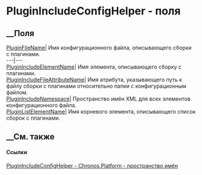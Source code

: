 # PluginIncludeConfigHelper - поля
##  __Поля
[PluginFileName](F_Chronos_Platform_PluginIncludeConfigHelper_PluginFileName.htm)|
Имя конфигурационного файла, описывающего сборки с плагинами.  
---|---  
[PluginIncludeElementName](F_Chronos_Platform_PluginIncludeConfigHelper_PluginIncludeElementName.htm)|
Имя элемента, описывающего сборку с плагинами.  
[PluginIncludeFileAttributeName](F_Chronos_Platform_PluginIncludeConfigHelper_PluginIncludeFileAttributeName.htm)|
Имя атрибута, указывающего путь к файлу сборки с плагинами относительно папки
с конфигурационным файлом.  
[PluginIncludeNamespace](F_Chronos_Platform_PluginIncludeConfigHelper_PluginIncludeNamespace.htm)|
Пространство имён XML для всех элементов конфигурационного файла.  
[PluginListElementName](F_Chronos_Platform_PluginIncludeConfigHelper_PluginListElementName.htm)|
Имя корневого элемента, описывающего список сборок с плагинами.  
## __См. также
#### Ссылки
[PluginIncludeConfigHelper -
](T_Chronos_Platform_PluginIncludeConfigHelper.htm)
[Chronos.Platform - пространство имён](N_Chronos_Platform.htm)
